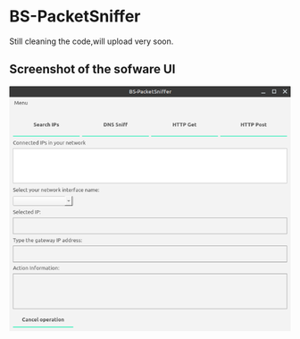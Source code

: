 # BS-PacketSniffer
Still cleaning the code,will upload very soon.
## Screenshot of the sofware UI
![screenshot](screenshot.png)
